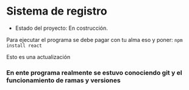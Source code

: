 <h1>Sistema de registro</h1>

- Estado del proyecto: En costrucción.

Para ejecutar el programa se debe pagar con tu alma eso y poner: 
```npm install react```

Esto es una actualización

<h3>En ente programa realmente se estuvo conociendo git y el funcionamiento de ramas y versiones</h3>
